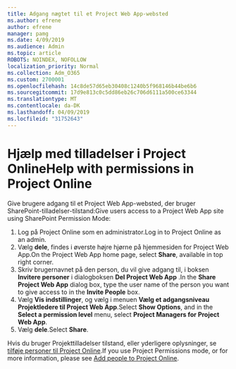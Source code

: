 ```yaml
---
title: Adgang nægtet til et Project Web App-websted
ms.author: efrene
author: efrene
manager: pamg
ms.date: 4/09/2019
ms.audience: Admin
ms.topic: article
ROBOTS: NOINDEX, NOFOLLOW
localization_priority: Normal
ms.collection: Adm_O365
ms.custom: 2700001
ms.openlocfilehash: 14c8de57d65eb30408c1240b5f968146b44be6b6
ms.sourcegitcommit: 17d9e813c0c5dd86eb26c706d6111a500ce63344
ms.translationtype: MT
ms.contentlocale: da-DK
ms.lasthandoff: 04/09/2019
ms.locfileid: "31752643"
---
```

# <a name="help-with-permissions-in-project-online"></a><span data-ttu-id="9d835-102">Hjælp med tilladelser i Project Online</span><span class="sxs-lookup"><span data-stu-id="9d835-102">Help with permissions in Project Online</span></span>

<span data-ttu-id="9d835-103">Give brugere adgang til et Project Web App-websted, der bruger SharePoint-tilladelser-tilstand:</span><span class="sxs-lookup"><span data-stu-id="9d835-103">Give users access to a Project Web App site using SharePoint Permission Mode:</span></span>

1. <span data-ttu-id="9d835-104">Log på Project Online som en administrator.</span><span class="sxs-lookup"><span data-stu-id="9d835-104">Log in to Project Online as an admin.</span></span>
2. <span data-ttu-id="9d835-105">Vælg **dele**, findes i øverste højre hjørne på hjemmesiden for Project Web App.</span><span class="sxs-lookup"><span data-stu-id="9d835-105">On the Project Web App home page, select **Share**, available in top right corner.</span></span>
3. <span data-ttu-id="9d835-106">Skriv brugernavnet på den person, du vil give adgang til, i boksen **Invitere personer** i dialogboksen **Del Project Web App** .</span><span class="sxs-lookup"><span data-stu-id="9d835-106">In the **Share Project Web App** dialog box, type the user name of the person you want to give access to in the **Invite People** box.</span></span>
4. <span data-ttu-id="9d835-107">Vælg **Vis indstillinger**, og vælg i menuen **Vælg et adgangsniveau** **Projektledere til Project Web App**.</span><span class="sxs-lookup"><span data-stu-id="9d835-107">Select **Show Options**, and in the **Select a permission level** menu, select **Project Managers for Project Web App**.</span></span>
5. <span data-ttu-id="9d835-108">Vælg **dele**.</span><span class="sxs-lookup"><span data-stu-id="9d835-108">Select **Share**.</span></span>

<span data-ttu-id="9d835-109">Hvis du bruger Projekttilladelser tilstand, eller yderligere oplysninger, se [tilføje personer til Project Online](https://docs.microsoft.com/projectonline/step-2-add-people-to-project-online).</span><span class="sxs-lookup"><span data-stu-id="9d835-109">If you use Project Permissions mode, or for more information, please see [Add people to Project Online](https://docs.microsoft.com/projectonline/step-2-add-people-to-project-online).</span></span>


  

